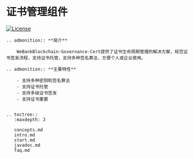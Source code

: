 # 证书管理组件
[![License](https://img.shields.io/badge/license-Apache%202-4EB1BA.svg)](https://www.apache.org/licenses/LICENSE-2.0.html)

```eval_rst
.. admonition:: **简介**

    WeBankBlockchain-Governance-Cert提供了证书生命周期管理的解决方案，规范证书签发流程，支持证书托管，支持多种签名算法，方便个人或企业使用。

```

```eval_rst
.. admonition:: **主要特性**

    - 支持多种密钥和签名算法
    - 支持证书托管
    - 支持多级证书签发
    - 支持证书重置
    
```
```eval_rst
.. toctree::
   :maxdepth: 3
   
   concepts.md
   intro.md
   start.md
   javadoc.md
   faq.md
```
